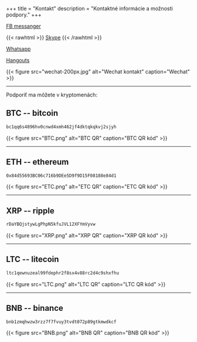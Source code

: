 +++
title = "Kontakt"
description = "Kontaktné informácie a možnosti podpory."
+++

[FB messanger](https://m.me/zwieratko)

{{< rawhtml >}}
<a href="skype:zwieratko?chat">Skype</a>
{{< /rawhtml >}}

[Whatsapp](https://api.whatsapp.com/send?phone=421949246818)

[Hangouts](https://hangouts.google.com/chat/person/104375473120141989752)

{{< figure src="wechat-200px.jpg" alt="Wechat kontakt" caption="Wechat" >}}

---

Podporiť ma môžete v kryptomenách:

## BTC -- bitcoin
```sh
bc1qq6s4896hv0cnwd4xmh462jf4dktqkqkvj2sjyh
```

{{< figure src="BTC.png" alt="BTC QR" caption="BTC QR kód" >}}

---

## ETH -- ethereum
```sh
0x84d55693BC06c716b9DEe5D9f9D15F08188e84d1
```

{{< figure src="ETC.png" alt="ETC QR" caption="ETC QR kód" >}}

---

## XRP -- ripple
```sh
rDaYBQjstywLgPhpN5kfuJVL12XFYmVyvw
```

{{< figure src="XRP.png" alt="XRP QR" caption="XRP QR kód" >}}

---

## LTC -- litecoin
```sh
ltc1qewnuzeal99fdephr2f8sx4v88rc2d4c9shxfhu
```

{{< figure src="LTC.png" alt="LTC QR" caption="LTC QR kód" >}}

---

## BNB -- binance
```sh
bnb1zmqhwzw3rzz7f7fvuy3tvdt072p89gtkmwdkcf
```

{{< figure src="BNB.png" alt="BNB QR" caption="BNB QR kód" >}}
